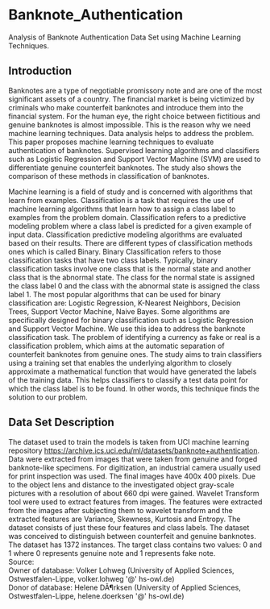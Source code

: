 # Banknote_Authentication
Analysis of Banknote Authentication Data Set using  Machine Learning Techniques.

## Introduction
Banknotes are a type of negotiable promissory note and are one of the most significant assets of a country. The financial market is being victimized by criminals who make counterfeit banknotes and introduce them into the financial system. For the human eye, the right choice between fictitious and genuine banknotes is almost impossible. This is the reason why we need machine learning techniques. Data analysis helps to address the problem. This paper proposes machine learning techniques to evaluate authentication of banknotes. Supervised learning algorithms and classifiers such as Logistic Regression and Support Vector Machine (SVM) are used to differentiate genuine counterfeit banknotes. The study also shows the comparison of these methods in classification of banknotes. </br>

Machine learning is a field of study and is concerned with algorithms that learn from examples. Classification is a task that requires the use of machine learning algorithms that learn how to assign a class label to examples from the problem domain. Classification refers to a predictive modeling problem where a class label is predicted for a given example of input data. Classification predictive modeling algorithms are evaluated based on their results. There are different types of classification methods ones which is called Binary. Binary Classification refers to those classification tasks that have two class labels. Typically, binary classification tasks involve one class that is the normal state and another class that is the abnormal state. The class for the normal state is assigned the class label 0 and the class with the abnormal state is assigned the class label 1. The most popular algorithms that can be used for binary classification are: Logistic Regression, K-Nearest Neighbors, Decision Trees, Support Vector Machine, Naive Bayes. Some algorithms are specifically designed for binary classification such as Logistic Regression and Support Vector Machine. We use this idea to address the banknote classification task. The problem of identifying a currency as fake or real is a classification problem, which aims at the automatic separation of counterfeit banknotes from genuine ones. The study aims to train classifiers using a training set that enables the underlying algorithm to closely approximate a mathematical function that would have generated the labels of the training data. This helps classifiers to classify a test data point for which the class label is to be found. In other words, this technique finds the solution to our problem.

## Data Set Description
The dataset used to train the models is taken from UCI machine learning repository https://archive.ics.uci.edu/ml/datasets/banknote+authentication. Data were extracted from images that were taken from genuine and forged banknote-like specimens. For digitization, an industrial camera usually used for print inspection was used. The final images have 400x 400 pixels. Due to the object lens and distance to the investigated object gray-scale pictures with a resolution of about 660 dpi were gained. Wavelet Transform tool were used to extract features from images. The features were extracted from the images after subjecting them to wavelet transform and the extracted features are Variance, Skewness, Kurtosis and Entropy. The dataset consists of just these four features and class labels. The dataset was conceived to distinguish between counterfeit and genuine banknotes. The dataset has 1372 instances. The target class contains two values: 0 and 1 where 0 represents genuine note and 1 represents fake note. </br>
Source: </br>
Owner of database: Volker Lohweg (University of Applied Sciences, Ostwestfalen-Lippe, volker.lohweg '@' hs-owl.de) </br>
Donor of database: Helene DÃ¶rksen (University of Applied Sciences, Ostwestfalen-Lippe, helene.doerksen '@' hs-owl.de)
